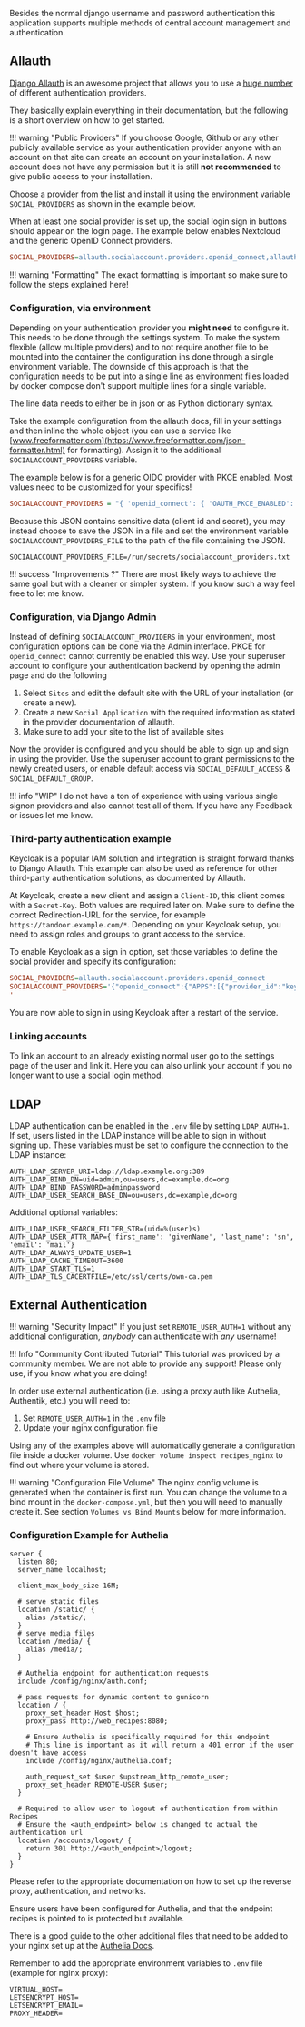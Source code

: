 Besides the normal django username and password authentication this application supports multiple
methods of central account management and authentication.

## Allauth
[Django Allauth](https://django-allauth.readthedocs.io/en/latest/index.html) is an awesome project that
allows you to use a [huge number](https://docs.allauth.org/en/latest/socialaccount/providers/index.html) of different
authentication providers.

They basically explain everything in their documentation, but the following is a short overview on how to get started.

<!-- prettier-ignore -->
!!! warning "Public Providers"
    If you choose Google, Github or any other publicly available service as your authentication provider anyone
    with an account on that site can create an account on your installation.
    A new account does not have any permission but it is still **not recommended** to give public access to
    your installation.

Choose a provider from the [list](https://docs.allauth.org/en/latest/socialaccount/providers/index.html) and install it using the environment variable `SOCIAL_PROVIDERS` as shown
in the example below.

When at least one social provider is set up, the social login sign in buttons should appear on the login page. The example below enables Nextcloud and the generic OpenID Connect providers.

```ini
SOCIAL_PROVIDERS=allauth.socialaccount.providers.openid_connect,allauth.socialaccount.providers.nextcloud
```

<!-- prettier-ignore -->
!!! warning "Formatting"
   The exact formatting is important so make sure to follow the steps explained here!

### Configuration, via environment

Depending on your authentication provider you **might need** to configure it.
This needs to be done through the settings system. To make the system flexible (allow multiple providers) and to
not require another file to be mounted into the container the configuration ins done through a single
environment variable. The downside of this approach is that the configuration needs to be put into a single line
as environment files loaded by docker compose don't support multiple lines for a single variable.

The line data needs to either be in json or as Python dictionary syntax.

Take the example configuration from the allauth docs, fill in your settings and then inline the whole object
(you can use a service like [www.freeformatter.com](https://www.freeformatter.com/json-formatter.html) for formatting).
Assign it to the additional `SOCIALACCOUNT_PROVIDERS` variable.

The example below is for a generic OIDC provider with PKCE enabled. Most values need to be customized for your specifics!

```ini
SOCIALACCOUNT_PROVIDERS = "{ 'openid_connect': { 'OAUTH_PKCE_ENABLED': True, 'APPS': [ { 'provider_id': 'oidc', 'name': 'My-IDM', 'client_id': 'my_client_id', 'secret': 'my_client_secret', 'settings': { 'server_url': 'https://idm.example.com/oidc/recipes' } } ] } }"
```

Because this JSON contains sensitive data (client id and secret), you may instead choose to save the JSON in a file
and set the environment variable `SOCIALACCOUNT_PROVIDERS_FILE` to the path of the file containing the JSON.

```
SOCIALACCOUNT_PROVIDERS_FILE=/run/secrets/socialaccount_providers.txt
```

!!! success "Improvements ?"
    There are most likely ways to achieve the same goal but with a cleaner or simpler system.
    If you know such a way feel free to let me know.

### Configuration, via Django Admin

Instead of defining `SOCIALACCOUNT_PROVIDERS` in your environment, most configuration options can be done via the Admin interface. PKCE for `openid_connect` cannot currently be enabled this way.
Use your superuser account to configure your authentication backend by opening the admin page and do the following

1. Select `Sites` and edit the default site with the URL of your installation (or create a new).
2. Create a new `Social Application` with the required information as stated in the provider documentation of allauth.
3. Make sure to add your site to the list of available sites

Now the provider is configured and you should be able to sign up and sign in using the provider.
Use the superuser account to grant permissions to the newly created users, or enable default access via `SOCIAL_DEFAULT_ACCESS` & `SOCIAL_DEFAULT_GROUP`.

<!-- prettier-ignore -->
!!! info "WIP"
    I do not have a ton of experience with using various single signon providers and also cannot test all of them.
    If you have any Feedback or issues let me know.

### Third-party authentication example

Keycloak is a popular IAM solution and integration is straight forward thanks to Django Allauth. This example can also be used as reference for other third-party authentication solutions, as documented by Allauth.

At Keycloak, create a new client and assign a `Client-ID`, this client comes with a `Secret-Key`. Both values are required later on. Make sure to define the correct Redirection-URL for the service, for example `https://tandoor.example.com/*`. Depending on your Keycloak setup, you need to assign roles and groups to grant access to the service.

To enable Keycloak as a sign in option, set those variables to define the social provider and specify its configuration:

```ini
SOCIAL_PROVIDERS=allauth.socialaccount.providers.openid_connect
SOCIALACCOUNT_PROVIDERS='{"openid_connect":{"APPS":[{"provider_id":"keycloak","name":"Keycloak","client_id":"KEYCLOAK_CLIENT_ID","secret":"KEYCLOAK_CLIENT_SECRET","settings":{"server_url":"https://auth.example.org/realms/KEYCLOAK_REALM/.well-known/openid-configuration"}}]}}
'
```

You are now able to sign in using Keycloak after a restart of the service.

### Linking accounts
To link an account to an already existing normal user go to the settings page of the user and link it.
Here you can also unlink your account if you no longer want to use a social login method.

## LDAP

LDAP authentication can be enabled in the `.env` file by setting `LDAP_AUTH=1`.
If set, users listed in the LDAP instance will be able to sign in without signing up.
These variables must be set to configure the connection to the LDAP instance:

```
AUTH_LDAP_SERVER_URI=ldap://ldap.example.org:389
AUTH_LDAP_BIND_DN=uid=admin,ou=users,dc=example,dc=org
AUTH_LDAP_BIND_PASSWORD=adminpassword
AUTH_LDAP_USER_SEARCH_BASE_DN=ou=users,dc=example,dc=org
```

Additional optional variables:

```
AUTH_LDAP_USER_SEARCH_FILTER_STR=(uid=%(user)s)
AUTH_LDAP_USER_ATTR_MAP={'first_name': 'givenName', 'last_name': 'sn', 'email': 'mail'}
AUTH_LDAP_ALWAYS_UPDATE_USER=1
AUTH_LDAP_CACHE_TIMEOUT=3600
AUTH_LDAP_START_TLS=1
AUTH_LDAP_TLS_CACERTFILE=/etc/ssl/certs/own-ca.pem
```

## External Authentication

<!-- prettier-ignore -->
!!! warning "Security Impact"
    If you just set `REMOTE_USER_AUTH=1` without any additional configuration, _anybody_ can authenticate with _any_ username!

<!-- prettier-ignore -->
!!! Info "Community Contributed Tutorial"
    This tutorial was provided by a community member. We are not able to provide any support! Please only use, if you know what you are doing!

In order use external authentication (i.e. using a proxy auth like Authelia, Authentik, etc.) you will need to:

1. Set `REMOTE_USER_AUTH=1` in the `.env` file
2. Update your nginx configuration file

Using any of the examples above will automatically generate a configuration file inside a docker volume.
Use `docker volume inspect recipes_nginx` to find out where your volume is stored.

<!-- prettier-ignore -->
!!! warning "Configuration File Volume"
    The nginx config volume is generated when the container is first run. You can change the volume to a bind mount in the
    `docker-compose.yml`, but then you will need to manually create it. See section `Volumes vs Bind Mounts` below
    for more information.

### Configuration Example for Authelia

```
server {
  listen 80;
  server_name localhost;

  client_max_body_size 16M;

  # serve static files
  location /static/ {
    alias /static/;
  }
  # serve media files
  location /media/ {
    alias /media/;
  }

  # Authelia endpoint for authentication requests
  include /config/nginx/auth.conf;

  # pass requests for dynamic content to gunicorn
  location / {
    proxy_set_header Host $host;
    proxy_pass http://web_recipes:8080;

    # Ensure Authelia is specifically required for this endpoint
    # This line is important as it will return a 401 error if the user doesn't have access
    include /config/nginx/authelia.conf;

    auth_request_set $user $upstream_http_remote_user;
    proxy_set_header REMOTE-USER $user;
  }

  # Required to allow user to logout of authentication from within Recipes
  # Ensure the <auth_endpoint> below is changed to actual the authentication url
  location /accounts/logout/ {
    return 301 http://<auth_endpoint>/logout;
  }
}
```

Please refer to the appropriate documentation on how to set up the reverse proxy, authentication, and networks.

Ensure users have been configured for Authelia, and that the endpoint recipes is pointed to is protected but
available.

There is a good guide to the other additional files that need to be added to your nginx set up at
the [Authelia Docs](https://docs.authelia.com/deployment/supported-proxies/nginx.html).

Remember to add the appropriate environment variables to `.env` file (example for nginx proxy):

```
VIRTUAL_HOST=
LETSENCRYPT_HOST=
LETSENCRYPT_EMAIL=
PROXY_HEADER=
```
